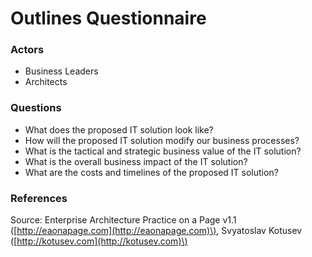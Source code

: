 # Outlines Questionnaire

### Actors

* Business Leaders
* Architects

### Questions

* What does the proposed IT solution look like?
* How will the proposed IT solution modify our business processes?
* What is the tactical and strategic business value of the IT solution?
* What is the overall business impact of the IT solution?
* What are the costs and timelines of the proposed IT solution?

### References

Source: Enterprise Architecture Practice on a Page v1.1 \([http://eaonapage.com](http://eaonapage.com)\), Svyatoslav Kotusev \([http://kotusev.com](http://kotusev.com)\)

